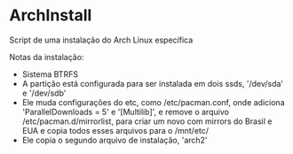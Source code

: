 # ArchInstall
Script de uma instalação do Arch Linux específica

Notas da instalação:

- Sistema BTRFS
- A partição está configurada para ser instalada em dois ssds, '/dev/sda' e '/dev/sdb'
- Ele muda configurações do etc, como /etc/pacman.conf, onde adiciona 'ParallelDownloads = 5' e '[Multilib]', e remove o arquivo /etc/pacman.d/mirrorlist, para criar um novo com mirrors do Brasil e EUA e copia todos esses arquivos para  o /mnt/etc/
- Ele copia o segundo arquivo de instalação, 'arch2'
